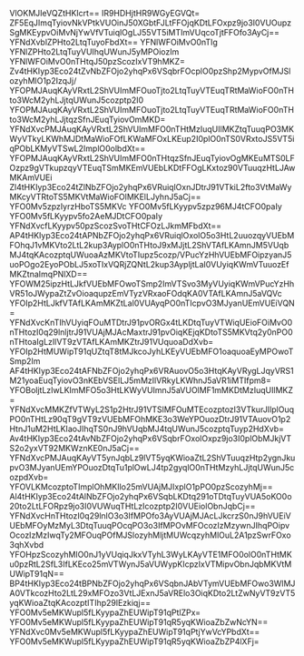 VlOKMJIeVQZtHKIcrt==
IR9HDHjtHR9WGyEGVQt=
ZF5EqJImqTyiovNkVPtkVUOinJ50XGbtFJLtFFOjqKDtLFOxpz9jo3I0VUOupzSgMKEypvOiMvNjYwVfVTuiqlOgLJ55VT5iMTImVUqcoTjtFFOfo3AyCj==
YFNdXvblZPHto2LtqTuyoFbdXt==
YFNlWFOiMvO0nTIg
YFNlZPHto2LtqTuyVUIhqUWunJ5yMPOiozIm
YFNlWFOiMvO0nTHtqJ50pzScozIxVT9hMKZ=
Zv4tHKIyp3Eco24tZvNbZFOjo2yhqPx6VSqbrFOcplO0pzShp2MypvOfMJSlozyhMlO1p2IzqJj/
YFOPMJAuqKAyVRxtL2ShVUImMFOuoTjto2LtqTuyVTEuqTRtMaWioFO0nTHto3WcM2yhLJjtqUWunJ5cozptp2I0
YFOPMJAuqKAyVRxtL2ShVUImMFOuoTjto2LtqTuyVTEuqTRtMaWioFO0nTHto3WcM2yhLJjtqzSfnJEuqTyiovOmMKD=
YFNdXvcPMJAuqKAyVRxtL2ShVUImMFO0nTHtMzIuqUIlMKZtqTuuqPO3MKWyVTkyLKWhMJDtMaWioFOfLKWaMFOxLKEup2I0plO0nTS0VRxtoJS5VT5iqPObLKMyVTSwL2ImplO0olbdXt==
YFOPMJAuqKAyVRxtL2ShVUImMFO0nTHtqzSfnJEuqTyiovOgMKEuMTS0LFOzpz9gVTkupzqyVTEuqTSmMKEmVUEbLKDtFFOgLKxtoz90VTuuqzHtLJAwMKAmVUEi
Zl4tHKIyp3Eco24tZlNbZFOjo2yhqPx6VRuiqlOxnJDtrJ91VTkiL2fto3VtMaWyMKcyVTRtoTS5MKVtMaWioFOlMKElLJyhnJ5aCj==
YFO0Mv5zpzIyrzHboTS5MKVc
YFO0Mv5fLKyypv5zpz96MJ4tCFO0paIy
YFO0Mv5fLKyypv5fo2AeMJDtCFO0paIy
YFNdXvcfLKyypv50pzScozSvoTHtCFOzLJkmMFbdXt==
AP4tHKIyp3Eco24tAPNbZFOjo2yhqPx6VRuiqlOxolO5o3HtL2uuozqyVUEbMFOhqJ1vMKVto2LtL2kup3AyplO0nTHtoJ9xMJjtL2ShVTAfLKAmnJM5VUqbMJ4tqKAcozptqUWuoaAzMKVtoTIupz5cozp/VPucYzHhVUEbMFOipzyanJ5uoPOgo2EyoPObLJ5xoTIxVQRjZQNtL2kup3AypljtLaI0VUyiqKWmVTuuozEfMKZtnaImqPNlXD==
YFOWM25ipzHtLJkfVUEbMFOwoTSmp2ImVTSvo3MyVUyiqKWmVPucYzHhVR51oJWypaZtZvOioaqupzEmVTyzVRxaoFOdqKA0VTAfLKAmnJ5aVQVc
YFOIp2HtLJkfVTAfLKAmMKZtLaI0VUAyqPO0nTIcpvO3MJyanUEmVUEiVQN=
YFNdXvcKnTIhVUyiqFOuMTDtrJ91pvORGx4tLKDtqTuyVTWiqUEioFOiMvO0nTHtozI0q29lnljtrJ91VUAjMJAcMaxtrJ91pvOiqKEjqKDtoTS5MKVtq2y0nPO0nTHtoaIgLzIlVT9zVTAfLKAmMKZtrJ91VUquoaDdXvb=
YFOIp2HtMUWipT91qUZtqT8tMJkcoJyhLKEyVUEbMFO1oaquoaEyMPOwoTSmp2Im
AF4tHKIyp3Eco24tAFNbZFOjo2yhqPx6VRAuovO5o3HtqKAyVRygLJqyVRS1M21yoaEuqTyiovO3nKEbVSElLJ5mMzIlVRkyLKWhnJ5aVR1iMTIfpm8=
YFOBoljtLzIwLKImMFO5o3HtLKWyVUImnJ5aVUOlMF1mMKDtMzIuqUIlMKZ=
YFNdXvcMMKZfVTWyL2S1p2HtrJ91VTSlMFOuMTEcozptozI3VTkurJIlplOuqPO0nTHtLz90qT9gVT9zVUEbMFOhMKE3o3WeYPOuozDtrJ91VTAuovO1p2HtnJ1uM2HtLKIaoJIhqTS0nJ9hVUqbMJ4tqUWunJ5cozptqTuyp2HdXvb=
Av4tHKIyp3Eco24tAvNbZFOjo2yhqPx6VSqbrFOxolOxpz9jo3I0plObMJkjVTS2o2yxVT92MKWznKE0nJ5aCj==
YFNdXvcPMJAuqKAyVT5ynJqbLz9lVT5yqKWioaZtL2ShVTuuqzHtp2ygnJkupvO3MJyanUEmYPOuozDtqTu1plOwLJ4tp2gyqlO0nTHtMzyhLJjtqUWunJ5cozpdXvb=
YFOVLKMcozptoTImplOhMKIlo25mVUAjMJIxplO1pPO0pzScozyhMj==
Al4tHKIyp3Eco24tAlNbZFOjo2yhqPx6VSqbLKDtq291oTDtqTuyVUA5oKO0o20to2LtLFORpz9jo3I0VUWuqTHtLzIcozptp2I0VUEiolObnJqbCj==
YFNdXvcHnTHtozI0q29lnlO3o3IfMPOfo3AyVUAjMJAcLJkcrzS0nJ9hVUEiVUEbMFOyMzMyL3DtqTuuqPOcqPO3o3IfMPOvMFOcozIzMzywnJIhqPOipvOcozIzMzIwqTy2MFOuqPOfMJSlozyhMljtMUWcqzyhMlOuL2A1pzSwrFOxo3qhXvbd
YFOHpzScozyhMlO0nJ1yVUqiqJkxVTyhL3WyLKAyVTE1MFO0olO0nTHtMKu0pzRtL2SfL3IfLKEco25mVTWynJ5aVUWypKIcpzIxVTMipvObnJqbMKVtMUWipT91qN==
BP4tHKIyp3Eco24tBPNbZFOjo2yhqPx6VSqbnJAbVTymVUEbMFOwo3WlMJA0VTkcozHto2LtL29xMFOzo3VtLJExnJ5aVRElo3OiqKDto2LtZwNyVT9zVT5yqKWioaZtqKAcozptITIhp29lEzkiqj==
YFO0Mv5eMKWupl5fLKyypaZhEUWipT91qPtlZPx=
YFO0Mv5eMKWupl5fLKyypaZhEUWipT91qR5yqKWioaZbZwNcYN==
YFNdXvc0Mv5eMKWupl5fLKyypaZhEUWipT91qPtjYwVcYPbdXt==
YFO0Mv5eMKWupl5fLKyypaZhEUWipT91qR5yqKWioaZbZP4lXFj=
